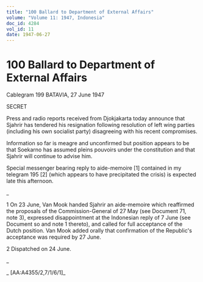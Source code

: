 ```yaml
---
title: "100 Ballard to Department of External Affairs"
volume: "Volume 11: 1947, Indonesia"
doc_id: 4284
vol_id: 11
date: 1947-06-27
---
```


# 100 Ballard to Department of External Affairs

Cablegram 199 BATAVIA, 27 June 1947

SECRET

Press and radio reports received from Djokjakarta today announce that Sjahrir has tendered his resignation following resolution of left wing parties (including his own socialist party) disagreeing with his recent compromises.

Information so far is meagre and unconfirmed but position appears to be that Soekarno has assumed pleins pouvoirs under the constitution and that Sjahrir will continue to advise him.

Special messenger bearing reply to aide-memoire [1] contained in my telegram 195 [2] (which appears to have precipitated the crisis) is expected late this afternoon.

_

1 On 23 June, Van Mook handed Sjahrir an aide-memoire which reaffirmed the proposals of the Commission-General of 27 May (see Document 71, note 3), expressed disappointment at the Indonesian reply of 7 June (see Document so and note 1 thereto), and called for full acceptance of the Dutch position. Van Mook added orally that confirmation of the Republic's acceptance was required by 27 June.

2 Dispatched on 24 June.

_

_ [AA:A4355/2,7/1/6/1]_
